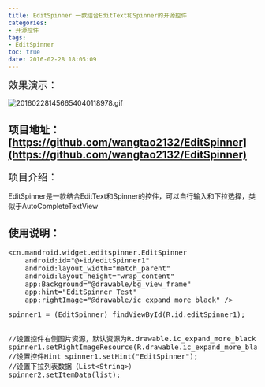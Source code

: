 ```yaml
---
title: EditSpinner 一款结合EditText和Spinner的开源控件
categories:
- 开源控件
tags: 
- EditSpinner
toc: true
date: 2016-02-28 18:05:09
---
```

<!-- more -->
<span style="font-size: 20px;">效果演示：</span>

![201602281456654040118978.gif](/upload/2016/02/201602281456654040118978.gif "201602281456654040118978.gif")

## 项目地址：[https://github.com/wangtao2132/EditSpinner](https://github.com/wangtao2132/EditSpinner)

<span style="font-size: 20px;">项目介绍：</span>

EditSpinner是一款结合EditText和Spinner的控件，可以自行输入和下拉选择，类似于AutoCompleteTextView

## 使用说明：
<pre class="brush:java;toolbar:false">&lt;cn.mandroid.widget.editspinner.EditSpinner
    android:id=&quot;@+id/editSpinner1&quot;
    android:layout_width=&quot;match_parent&quot;
    android:layout_height=&quot;wrap_content&quot;
    app:Background=&quot;@drawable/bg_view_frame&quot;
    app:hint=&quot;EditSpinner Test&quot;
    app:rightImage=&quot;@drawable/ic_expand_more_black&quot; /&gt;</pre><pre class="brush:java;toolbar:false">spinner1 = (EditSpinner) findViewById(R.id.editSpinner1);
//设置控件右侧图片资源，默认资源为R.drawable.ic_expand_more_black
spinner1.setRightImageResource(R.drawable.ic_expand_more_black);
//设置控件Hint
spinner1.setHint(&quot;EditSpinner&quot;);
//设置下拉列表数据（List&lt;String&gt;）
spinner2.setItemData(list);</pre>